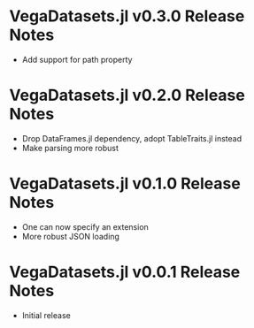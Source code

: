# VegaDatasets.jl v0.3.0 Release Notes
* Add support for path property

# VegaDatasets.jl v0.2.0 Release Notes
* Drop DataFrames.jl dependency, adopt TableTraits.jl instead
* Make parsing more robust

# VegaDatasets.jl v0.1.0 Release Notes
* One can now specify an extension
* More robust JSON loading

# VegaDatasets.jl v0.0.1 Release Notes
* Initial release
